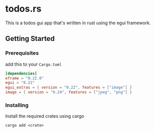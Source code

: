 # todos.rs

This is a todos gui app that's written in rust using the egui framework.

## Getting Started


### Prerequisites

add this to your `Cargo.toml`
```toml
[dependencies]
eframe = "0.22.0"
egui = "0.22"
egui_extras = { version = "0.22", features = ["image"] }
image = { version = "0.24", features = ["jpeg", "png"] }
```

### Installing

Install the required crates using cargo
```
cargo add <crate>
```

